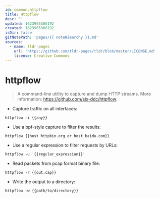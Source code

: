 ```yaml
---
id: common.httpflow
title: Httpflow
desc: ''
updated: 1623965306192
created: 1623965306192
isDir: false
gitNotePath: 'pages/{{ noteHiearchy }}.md'
sources:
  - name: tldr-pages
    url: 'https://github.com/tldr-pages/tldr/blob/master/LICENSE.md'
    license: Creative Commons
---
```

# httpflow

> A command-line utility to capture and dump HTTP streams.
> More information: <https://github.com/six-ddc/httpflow>.

- Capture traffic on all interfaces:

`httpflow -i {{any}}`

- Use a bpf-style capture to filter the results:

`httpflow {{host httpbin.org or host baidu.com}}`

- Use a regular expression to filter requests by URLs:

`httpflow -u '{{regular_expression}}'`

- Read packets from pcap format binary file:

`httpflow -r {{out.cap}}`

- Write the output to a directory:

`httpflow -w {{path/to/directory}}`

